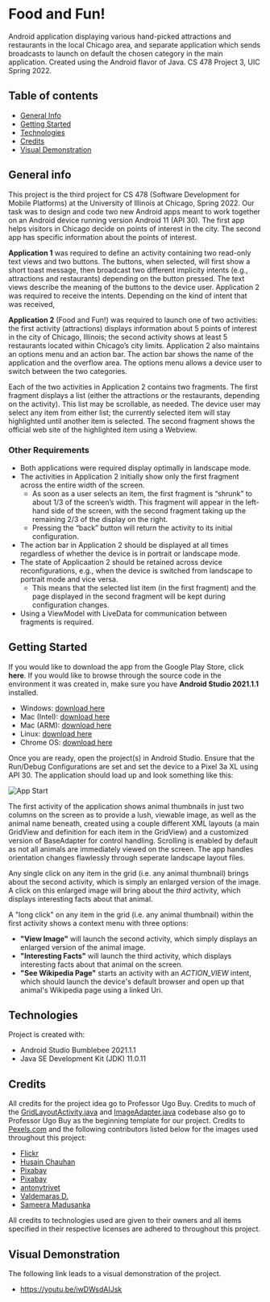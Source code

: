 # Food and Fun!
Android application displaying various hand-picked attractions and restaurants in the local Chicago area, and separate application which sends broadcasts to launch on default the chosen category in the main application. Created using the Android flavor of Java. CS 478 Project 3, UIC Spring 2022.

## Table of contents
* [General Info](#general-info)
* [Getting Started](#getting-started)
* [Technologies](#technologies)
* [Credits](#credits)
* [Visual Demonstration](#visual-demonstration)

## General info
This project is the third project for CS 478 (Software Development for Mobile Platforms) at the University of Illinois at Chicago, Spring 2022. Our task was to design and code two new Android apps meant to work together on an Android device running version Android 11 (API 30). The first app helps visitors in Chicago decide on points of interest in the city. The second app has specific information about the points of interest. 

**Application 1** was required to define an activity containing two read-only text views and two buttons. The buttons, when selected, will first show a short toast message, then broadcast two different implicity intents (e.g., attractions and restaurants) depending on the button pressed. The text views describe the meaning of the buttons to the device user. Application 2 was required to receive the intents. Depending on the kind of intent that was received, 

**Application 2** (Food and Fun!) was required to launch one of two activities: the first activity (attractions) displays information about 5 points of interest in the city of Chicago, Illinois; the second activity shows at least 5 restaurants located within Chicago’s city limits. Application 2 also maintains an options menu and an action bar. The action bar shows the name of the application and the overflow area. The options menu allows a device user to switch between the two categories.

 Each of the two activities in Application 2 contains two fragments. The first fragment displays a list (either the attractions or the restaurants, depending on the activity). This list may be scrollable, as needed. The device user may select any item from either list; the currently selected item will stay highlighted until another item is selected. The second fragment shows the official web site of the highlighted item using a Webview.

### Other Requirements ###
* Both applications were required display optimally in landscape mode. 
* The activities in Application 2 initially show only the first fragment across the entire width of the screen. 
    * As soon as a user selects an item, the first fragment is “shrunk” to about 1/3 of the screen’s width. This fragment will appear in the left-hand side of the screen, with the second fragment taking up the remaining 2/3 of the display on the right. 
    * Pressing the “back” button will return the activity to its initial configuration. 
* The action bar in Application 2 should be displayed at all times regardless of whether the device is in portrait or landscape mode.
* The state of Applicaation 2 should be retained across device reconfigurations, e.g., when the device is switched from landscape to portrait mode and vice versa. 
    * This means that the selected list item (in the first fragment) and the page displayed in the second fragment will be kept during configuration changes.
* Using a ViewModel with LiveData for communication between fragments is required.

## Getting Started
If you would like to download the app from the Google Play Store, click **here**. If you would like to browse through the source code in the environment it was created in, make sure you have **Android Studio 2021.1.1** installed.
* Windows: [download here](https://redirector.gvt1.com/edgedl/android/studio/install/2021.1.1.20/android-studio-2021.1.1.20-windows.exe)
* Mac (Intel): [download here](https://redirector.gvt1.com/edgedl/android/studio/install/2021.1.1.20/android-studio-2021.1.1.20-mac.dmg)
* Mac (ARM): [download here](https://redirector.gvt1.com/edgedl/android/studio/install/2021.1.1.20/android-studio-2021.1.1.20-mac_arm.dmg)
* Linux: [download here](https://redirector.gvt1.com/edgedl/android/studio/ide-zips/2021.1.1.20/android-studio-2021.1.1.20-linux.tar.gz)
* Chrome OS: [download here](https://redirector.gvt1.com/edgedl/android/studio/install/2021.1.1.20/android-studio-2021.1.1.20-cros.deb)

Once you are ready, open the project(s) in Android Studio. Ensure that the Run/Debug Configurations are set and set the device to a Pixel 3a XL using API 30. The application should load up and look something like this:

![App Start](images/app_start.png)


The first activity of the application shows animal thumbnails in just two columns on the screen as to provide a lush, viewable image, as well as the animal name beneath, created using a couple different XML layouts (a main GridView and definition for each item in the GridView) and a customized version of BaseAdapter for control handling. Scrolling is enabled by default as not all animals are immediately viewed on the screen. The app handles orientation changes flawlessly through seperate landscape layout files. 

Any single click on any item in the grid (i.e. any animal thumbnail) brings about the second activity, which is simply an enlarged version of the image. A click on this enlarged image will bring about the *third* activity, which displays interesting facts about that animal.  

A "long click" on any item in the grid (i.e. any animal thumbnail) within the first activity shows a context menu with three options: 
* **"View Image"** will launch the second activity, which simply displays an enlarged version of the animal image.
* **"Interesting Facts"** will launch the third activity, which displays interesting facts about that animal on the screen.
* **"See Wikipedia Page"** starts an activity with an *ACTION_VIEW* intent, which should launch the device's default browser and open up that animal's Wikipedia page using a linked Uri. 
    
## Technologies
Project is created with:
* Android Studio Bumblebee 2021.1.1
* Java SE Development Kit (JDK) 11.0.11

## Credits
All credits for the project idea go to Professor Ugo Buy. Credits to much of the [GridLayoutActivity.java](app/src/main/java/com/example/project2/GridLayoutActivity.java) and [ImageAdapter.java](app/src/main/java/com/example/project2/ImageAdapter.java) codebase also go to Professor Ugo Buy as the beginning template for our project. Credits to [Pexels.com](https://www.pexels.com/) and the following contributors listed below for the images used throughout this project:
* [Flickr](https://www.pexels.com/photo/tiger-beside-tree-145971/)
* [Husain Chauhan](https://www.pexels.com/photo/silhouettes-of-unrecognizable-arabic-man-with-camel-at-sunset-4456133/) 
* [Pixabay](https://www.pexels.com/photo/chimpanzee-sitting-on-gray-stone-in-closeup-photography-during-daytime-33787/)
* [Pixabay](https://www.pexels.com/photo/brown-white-and-black-eagle-flying-nearby-pink-flower-field-158330/)
* [antonytrivet](https://pixabay.com/images/id-5799523/)
* [Valdemaras D.](https://www.pexels.com/photo/group-of-people-taking-picture-of-shark-1700656/)
* [Sameera Madusanka](https://www.pexels.com/photo/macro-photography-of-green-crested-lizard-735174/)

All credits to technologies used are given to their owners and all items specified in their respective licenses are adhered to throughout this project.  

## Visual Demonstration
The following link leads to a visual demonstration of the project.
* https://youtu.be/iwDWsdAIJsk
